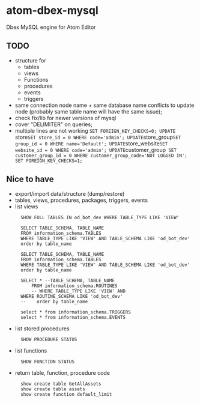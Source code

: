 # atom-dbex-mysql
Dbex MySQL engine for Atom Editor

## TODO
- structure for
  - tables
  - views
  - Functions
  - procedures
  - events
  - triggers
- same connection node name + same database name conflicts to update node (probably same table name will have the same issue);
- check fix/lib for newer versions of mysql
- cover "DELIMITER" on queries;
- multiple lines are not working
  `SET FOREIGN_KEY_CHECKS=0;
  UPDATE `store` SET store_id = 0 WHERE code='admin';
  UPDATE `store_group` SET group_id = 0 WHERE name='Default';
  UPDATE `store_website` SET website_id = 0 WHERE code='admin';
  UPDATE `customer_group` SET customer_group_id = 0 WHERE customer_group_code='NOT LOGGED IN';
  SET FOREIGN_KEY_CHECKS=1;`

## Nice to have
- export/import data/structure (dump/restore)
- tables, views, procedures, packages, triggers, events
- list views
  ```
    SHOW FULL TABLES IN od_bot_dev WHERE TABLE_TYPE LIKE 'VIEW'

    SELECT TABLE_SCHEMA, TABLE_NAME
    FROM information_schema.TABLES
    WHERE TABLE_TYPE LIKE 'VIEW' AND TABLE_SCHEMA LIKE 'od_bot_dev'
    order by table_name

    SELECT TABLE_SCHEMA, TABLE_NAME
    FROM information_schema.TABLES
    WHERE TABLE_TYPE LIKE 'VIEW' AND TABLE_SCHEMA LIKE 'od_bot_dev'
    order by table_name

    SELECT * --TABLE_SCHEMA, TABLE_NAME
        FROM information_schema.ROUTINES
        -- WHERE TABLE_TYPE LIKE 'VIEW' AND
    WHERE ROUTINE_SCHEMA LIKE 'od_bot_dev'
    --    order by table_name

    select * from information_schema.TRIGGERS
    select * from information_schema.EVENTS
  ```
- list stored procedures
  ```
    SHOW PROCEDURE STATUS
  ```
- list functions
  ```
    SHOW FUNCTION STATUS
  ```
- return table, function, procedure code
  ```
    show create table GetAllAssets
    show create table assets
    show create function default_limit
  ```
